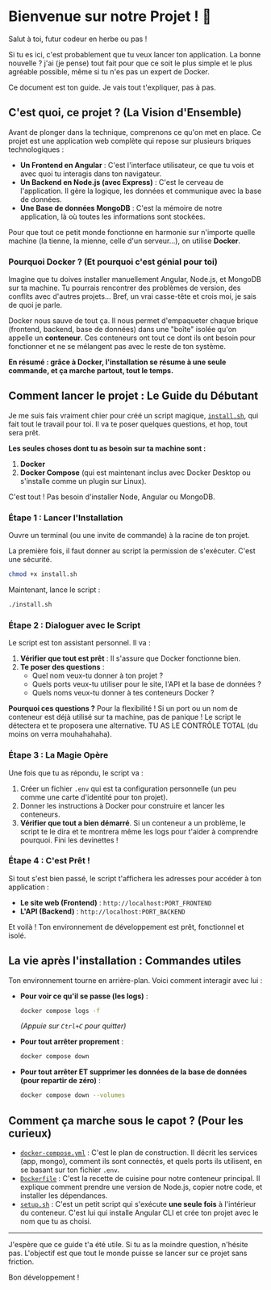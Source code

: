 # Bienvenue sur notre Projet ! 👋

Salut à toi, futur codeur en herbe ou pas !

Si tu es ici, c'est probablement que tu veux lancer ton application. La bonne nouvelle ? j'ai (je pense) tout fait pour que ce soit le plus simple et le plus agréable possible, même si tu n'es pas un expert de Docker.

Ce document est ton guide. Je vais tout t'expliquer, pas à pas.

## C'est quoi, ce projet ? (La Vision d'Ensemble)

Avant de plonger dans la technique, comprenons ce qu'on met en place. Ce projet est une application web complète qui repose sur plusieurs briques technologiques :

*   **Un Frontend en Angular** : C'est l'interface utilisateur, ce que tu vois et avec quoi tu interagis dans ton navigateur.
*   **Un Backend en Node.js (avec Express)** : C'est le cerveau de l'application. Il gère la logique, les données et communique avec la base de données.
*   **Une Base de données MongoDB** : C'est la mémoire de notre application, là où toutes les informations sont stockées.

Pour que tout ce petit monde fonctionne en harmonie sur n'importe quelle machine (la tienne, la mienne, celle d'un serveur...), on utilise **Docker**.

### Pourquoi Docker ? (Et pourquoi c'est génial pour toi)

Imagine que tu doives installer manuellement Angular, Node.js, et MongoDB sur ta machine. Tu pourrais rencontrer des problèmes de version, des conflits avec d'autres projets... Bref, un vrai casse-tête et crois moi, je sais de quoi je parle.

Docker nous sauve de tout ça. Il nous permet d'empaqueter chaque brique (frontend, backend, base de données) dans une "boîte" isolée qu'on appelle un **conteneur**. Ces conteneurs ont tout ce dont ils ont besoin pour fonctionner et ne se mélangent pas avec le reste de ton système.

**En résumé : grâce à Docker, l'installation se résume à une seule commande, et ça marche partout, tout le temps.**

## Comment lancer le projet : Le Guide du Débutant

Je me suis fais vraiment chier pour créé un script magique, [`install.sh`](install.sh), qui fait tout le travail pour toi. Il va te poser quelques questions, et hop, tout sera prêt.

**Les seules choses dont tu as besoin sur ta machine sont :**
1.  **Docker**
2.  **Docker Compose** (qui est maintenant inclus avec Docker Desktop ou s'installe comme un plugin sur Linux).

C'est tout ! Pas besoin d'installer Node, Angular ou MongoDB.

### Étape 1 : Lancer l'Installation

Ouvre un terminal (ou une invite de commande) à la racine de ton projet.

La première fois, il faut donner au script la permission de s'exécuter. C'est une sécurité.
```bash
chmod +x install.sh
```

Maintenant, lance le script :
```bash
./install.sh
```

### Étape 2 : Dialoguer avec le Script

Le script est ton assistant personnel. Il va :

1.  **Vérifier que tout est prêt** : Il s'assure que Docker fonctionne bien.
2.  **Te poser des questions** :
    *   Quel nom veux-tu donner à ton projet ?
    *   Quels ports veux-tu utiliser pour le site, l'API et la base de données ?
    *   Quels noms veux-tu donner à tes conteneurs Docker ?

**Pourquoi ces questions ?** Pour la flexibilité ! Si un port ou un nom de conteneur est déjà utilisé sur ta machine, pas de panique ! Le script le détectera et te proposera une alternative. TU AS LE CONTRÔLE TOTAL (du moins on verra mouhahahaha).

### Étape 3 : La Magie Opère

Une fois que tu as répondu, le script va :
1.  Créer un fichier `.env` qui est ta configuration personnelle (un peu comme une carte d'identité pour ton projet).
2.  Donner les instructions à Docker pour construire et lancer les conteneurs.
3.  **Vérifier que tout a bien démarré**. Si un conteneur a un problème, le script te le dira et te montrera même les logs pour t'aider à comprendre pourquoi. Fini les devinettes !

### Étape 4 : C'est Prêt !

Si tout s'est bien passé, le script t'affichera les adresses pour accéder à ton application :
*   **Le site web (Frontend)** : `http://localhost:PORT_FRONTEND`
*   **L'API (Backend)** : `http://localhost:PORT_BACKEND`

Et voilà ! Ton environnement de développement est prêt, fonctionnel et isolé.

## La vie après l'installation : Commandes utiles

Ton environnement tourne en arrière-plan. Voici comment interagir avec lui :

*   **Pour voir ce qu'il se passe (les logs)** :
    ```bash
    docker compose logs -f
    ```
    *(Appuie sur `Ctrl+C` pour quitter)*

*   **Pour tout arrêter proprement** :
    ```bash
    docker compose down
    ```

*   **Pour tout arrêter ET supprimer les données de la base de données (pour repartir de zéro)** :
    ```bash
    docker compose down --volumes
    ```

## Comment ça marche sous le capot ? (Pour les curieux)

*   [`docker-compose.yml`](docker-compose.yml) : C'est le plan de construction. Il décrit les services (app, mongo), comment ils sont connectés, et quels ports ils utilisent, en se basant sur ton fichier `.env`.
*   [`Dockerfile`](Dockerfile) : C'est la recette de cuisine pour notre conteneur principal. Il explique comment prendre une version de Node.js, copier notre code, et installer les dépendances.
*   [`setup.sh`](setup.sh) : C'est un petit script qui s'exécute **une seule fois** à l'intérieur du conteneur. C'est lui qui installe Angular CLI et crée ton projet avec le nom que tu as choisi.

---

J'espère que ce guide t'a été utile. Si tu as la moindre question, n'hésite pas. L'objectif est que tout le monde puisse se lancer sur ce projet sans friction.

Bon développement !
